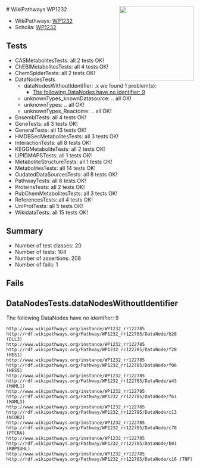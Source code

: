 <img style="float: right; width: 200px" src="https://upload.wikimedia.org/wikipedia/commons/thumb/8/83/Wplogo_with_text_500.png/640px-Wplogo_with_text_500.png" />
# WikiPathways WP1232

* WikiPathways: [WP1232](https://new.wikipathways.org/pathways/WP1232)
* Scholia: [WP1232](https://scholia.toolforge.org/wikipathways/WP1232)
## Tests
* CASMetabolitesTests: all 2 tests OK!
* ChEBIMetabolitesTests: all 4 tests OK!
* ChemSpiderTests: all 2 tests OK!
* DataNodesTests
    * dataNodesWithoutIdentifier: .x we found 1 problem(s):
        * [The following DataNodes have no identifier: 9](#d2d32fa8)
    * unknownTypes_knownDatasource: .. all OK!
    * unknownTypes: .. all OK!
    * unknownTypes_Reactome: .. all OK!
* EnsemblTests: all 4 tests OK!
* GeneTests: all 3 tests OK!
* GeneralTests: all 13 tests OK!
* HMDBSecMetabolitesTests: all 3 tests OK!
* InteractionTests: all 8 tests OK!
* KEGGMetaboliteTests: all 2 tests OK!
* LIPIDMAPSTests: all 1 tests OK!
* MetaboliteStructureTests: all 1 tests OK!
* MetabolitesTests: all 14 tests OK!
* OudatedDataSourcesTests: all 8 tests OK!
* PathwayTests: all 6 tests OK!
* ProteinsTests: all 2 tests OK!
* PubChemMetabolitesTests: all 3 tests OK!
* ReferencesTests: all 4 tests OK!
* UniProtTests: all 5 tests OK!
* WikidataTests: all 15 tests OK!


## Summary

* Number of test classes: 20
* Number of tests: 104
* Number of assertions: 208
* Number of fails: 1

## Fails

<a name="d2d32fa8" />

## DataNodesTests.dataNodesWithoutIdentifier

The following DataNodes have no identifier: 9
```
http://www.wikipathways.org/instance/WP1232_rr122785 http://rdf.wikipathways.org/Pathway/WP1232_rr122785/DataNode/b28 (DLL3)
http://www.wikipathways.org/instance/WP1232_rr122785 http://rdf.wikipathways.org/Pathway/WP1232_rr122785/DataNode/f28 (HES1)
http://www.wikipathways.org/instance/WP1232_rr122785 http://rdf.wikipathways.org/Pathway/WP1232_rr122785/DataNode/f06 (HES5)
http://www.wikipathways.org/instance/WP1232_rr122785 http://rdf.wikipathways.org/Pathway/WP1232_rr122785/DataNode/a43 (MAML1)
http://www.wikipathways.org/instance/WP1232_rr122785 http://rdf.wikipathways.org/Pathway/WP1232_rr122785/DataNode/f61 (MAML3)
http://www.wikipathways.org/instance/WP1232_rr122785 http://rdf.wikipathways.org/Pathway/WP1232_rr122785/DataNode/c13 (NCOR2)
http://www.wikipathways.org/instance/WP1232_rr122785 http://rdf.wikipathways.org/Pathway/WP1232_rr122785/DataNode/c78 (PTCRA)
http://www.wikipathways.org/instance/WP1232_rr122785 http://rdf.wikipathways.org/Pathway/WP1232_rr122785/DataNode/b01 (RBPSUHL)
http://www.wikipathways.org/instance/WP1232_rr122785 http://rdf.wikipathways.org/Pathway/WP1232_rr122785/DataNode/c16 (TNF)
```

